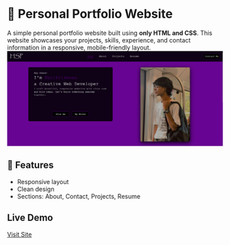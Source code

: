# 🎨 Personal Portfolio Website

A simple personal portfolio website built using **only HTML and CSS**. This website showcases your projects, skills, experience, and contact information in a responsive, mobile-friendly layout.  
![Screen Shot](Assets/Site-SS.png)  
## 🔧 Features
- Responsive layout  
- Clean design  
- Sections: About, Contact, Projects, Resume
 
## Live Demo
[Visit Site](https://harikrishnanspillai.github.io/HSP/)
